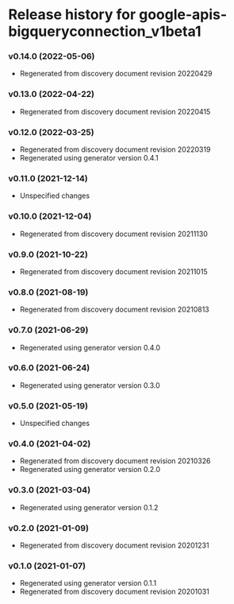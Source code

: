 # Release history for google-apis-bigqueryconnection_v1beta1

### v0.14.0 (2022-05-06)

* Regenerated from discovery document revision 20220429

### v0.13.0 (2022-04-22)

* Regenerated from discovery document revision 20220415

### v0.12.0 (2022-03-25)

* Regenerated from discovery document revision 20220319
* Regenerated using generator version 0.4.1

### v0.11.0 (2021-12-14)

* Unspecified changes

### v0.10.0 (2021-12-04)

* Regenerated from discovery document revision 20211130

### v0.9.0 (2021-10-22)

* Regenerated from discovery document revision 20211015

### v0.8.0 (2021-08-19)

* Regenerated from discovery document revision 20210813

### v0.7.0 (2021-06-29)

* Regenerated using generator version 0.4.0

### v0.6.0 (2021-06-24)

* Regenerated using generator version 0.3.0

### v0.5.0 (2021-05-19)

* Unspecified changes

### v0.4.0 (2021-04-02)

* Regenerated from discovery document revision 20210326
* Regenerated using generator version 0.2.0

### v0.3.0 (2021-03-04)

* Regenerated using generator version 0.1.2

### v0.2.0 (2021-01-09)

* Regenerated from discovery document revision 20201231

### v0.1.0 (2021-01-07)

* Regenerated using generator version 0.1.1
* Regenerated from discovery document revision 20201031

